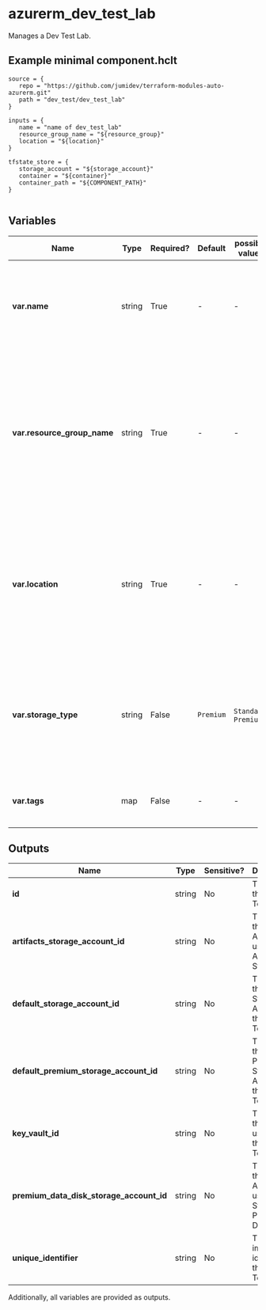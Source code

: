 # azurerm_dev_test_lab

Manages a Dev Test Lab.

## Example minimal component.hclt

```hcl
source = {
   repo = "https://github.com/jumidev/terraform-modules-auto-azurerm.git" 
   path = "dev_test/dev_test_lab" 
}

inputs = {
   name = "name of dev_test_lab" 
   resource_group_name = "${resource_group}" 
   location = "${location}" 
}

tfstate_store = {
   storage_account = "${storage_account}" 
   container = "${container}" 
   container_path = "${COMPONENT_PATH}" 
}


```

## Variables

| Name | Type | Required? |  Default  |  possible values |  Description |
| ---- | ---- | --------- |  ----------- | ----------- | ----------- |
| **var.name** | string | True | -  |  -  |  Specifies the name of the Dev Test Lab. Changing this forces a new resource to be created. | 
| **var.resource_group_name** | string | True | -  |  -  |  The name of the resource group under which the Dev Test Lab resource has to be created. Changing this forces a new resource to be created. | 
| **var.location** | string | True | -  |  -  |  Specifies the supported Azure location where the Dev Test Lab should exist. Changing this forces a new resource to be created. | 
| **var.storage_type** | string | False | `Premium`  |  `Standard`, `Premium`  |  The type of storage used by the Dev Test Lab. Possible values are `Standard` and `Premium`. Defaults to `Premium`. | 
| **var.tags** | map | False | -  |  -  |  A mapping of tags to assign to the resource. | 



## Outputs

| Name | Type | Sensitive? | Description |
| ---- | ---- | --------- | --------- |
| **id** | string | No  | The ID of the Dev Test Lab. | 
| **artifacts_storage_account_id** | string | No  | The ID of the Storage Account used for Artifact Storage. | 
| **default_storage_account_id** | string | No  | The ID of the Default Storage Account for this Dev Test Lab. | 
| **default_premium_storage_account_id** | string | No  | The ID of the Default Premium Storage Account for this Dev Test Lab. | 
| **key_vault_id** | string | No  | The ID of the Key used for this Dev Test Lab. | 
| **premium_data_disk_storage_account_id** | string | No  | The ID of the Storage Account used for Storage of Premium Data Disk. | 
| **unique_identifier** | string | No  | The unique immutable identifier of the Dev Test Lab. | 

Additionally, all variables are provided as outputs.
